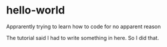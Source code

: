 # hello-world
Apprarently trying to learn how to code for no apparent reason

The tutorial said I had to write something in here. So I did that.
